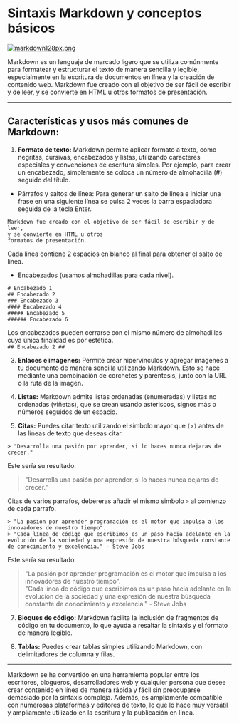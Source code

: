 # Sintaxis Markdown y conceptos básicos
[![markdown128px.png](https://i.postimg.cc/sDQcxNhD/markdown128px.png)](https://postimg.cc/D8hsY56t)

Markdown es un lenguaje de marcado ligero que se utiliza comúnmente para formatear y estructurar el texto de manera sencilla y legible, especialmente en la escritura de documentos en línea y la creación de contenido web. 
Markdown fue creado con el objetivo de ser fácil de escribir y de leer, y se convierte en HTML u otros formatos de presentación.

----------
## Características y usos más comunes de Markdown:

1. **Formato de texto:**
Markdown permite aplicar formato a texto, como negritas, cursivas, encabezados y listas, utilizando caracteres especiales y convenciones de escritura simples. Por ejemplo, para crear un encabezado, simplemente se coloca un número de almohadilla (#) seguido del título.

- Párrafos y saltos de línea:
Para generar un salto de linea e iniciar una frase en una siguiente línea se pulsa 2 veces la barra espaciadora seguida de la tecla Enter.

`Markdown fue creado con el objetivo de ser fácil de escribir y de leer,`  
`y se convierte en HTML u otros`  
`formatos de presentación.` 

Cada linea contiene 2 espacios en blanco al final para obtener el salto de linea.
           
- Encabezados (usamos almohadillas para cada nivel).
  
`# Encabezado 1`  
`## Encabezado 2`  
`### Encabezado 3`  
`#### Encabezado 4`  
`##### Encabezado 5`  
`###### Encabezado 6`  

Los encabezados pueden cerrarse con el mismo número de almohadillas cuya única finalidad es por estética.  
`## Encabezado 2 ##`

3. **Enlaces e imágenes:**
Permite crear hipervínculos y agregar imágenes a tu documento de manera sencilla utilizando Markdown. Esto se hace mediante una combinación de corchetes y paréntesis, junto con la URL o la ruta de la imagen.

4. **Listas:**
Markdown admite listas ordenadas (enumeradas) y listas no ordenadas (viñetas), que se crean usando asteriscos, signos más o números seguidos de un espacio.

5. **Citas:**
Puedes citar texto utilizando el símbolo mayor que `(>)` antes de las líneas de texto que deseas citar.

`> "Desarrolla una pasión por aprender, si lo haces nunca dejaras de crecer."`  

Este sería su resultado:
 
> "Desarrolla una pasión por aprender, si lo haces nunca dejaras de crecer." 

Citas de varios parrafos, debereras añadir el mismo simbolo `>` al comienzo de cada parrafo.  

`> "La pasión por aprender programación es el motor que impulsa a los innovadores de nuestro tiempo".`  
`> "Cada línea de código que escribimos es un paso hacia adelante en la evolución de la sociedad y una expresión de nuestra búsqueda constante de conocimiento y excelencia." - Steve Jobs`  

Este sería su resultado:  
> "La pasión por aprender programación es el motor que impulsa a los innovadores de nuestro tiempo".  
> "Cada línea de código que escribimos es un paso hacia adelante en la evolución de la sociedad y una expresión de nuestra búsqueda constante de conocimiento y excelencia." - Steve Jobs

7. **Bloques de código:**
Markdown facilita la inclusión de fragmentos de código en tu documento, lo que ayuda a resaltar la sintaxis y el formato de manera legible.

8. **Tablas:**
Puedes crear tablas simples utilizando Markdown, con delimitadores de columna y filas.

----------
Markdown se ha convertido en una herramienta popular entre los escritores, blogueros, desarrolladores web y cualquier persona que desee crear contenido en línea de manera rápida y fácil sin preocuparse demasiado por la sintaxis compleja. Además, es ampliamente compatible con numerosas plataformas y editores de texto, lo que lo hace muy versátil y ampliamente utilizado en la escritura y la publicación en línea.

